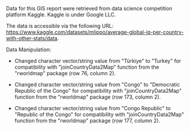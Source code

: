 Data for this GIS report were retrieved from data science competition platform Kaggle. Kaggle is under Google LLC.

The data is accessible via the following URL: https://www.kaggle.com/datasets/mlippo/average-global-iq-per-country-with-other-stats/data.

Data Manipulation:

- Changed character vector/string value from "Türkiye" to "Turkey" for compatibility with "joinCountryData2Map" function from the "rworldmap" package (row 76, column 2).

- Changed character vector/string value from "Congo" to "Democratic Republic of the Congo" for compatibility with "joinCountryData2Map" function from the "rworldmap" package (row 173, column 2).

- Changed character vector/string value from "Congo Republic" to "Republic of the Congo" for compatibility with "joinCountryData2Map" function from the "rworldmap" package (row 177, column 2).
